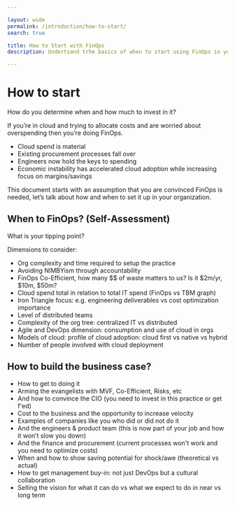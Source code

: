 ```yaml
---

layout: wide
permalink: /introduction/how-to-start/
search: true

title: How to Start with FinOps
description: Undertsand trhe basics of when to start using FinOps in your organization and how to build a business case.

---
```


# How to start 

How do you determine when and how much to invest in it?

If you’re in cloud and trying to allocate costs and are worried about overspending then you’re doing FinOps.

- Cloud spend is material
- Existing procurement processes fall over 
- Engineers now hold the keys to spending
- Economic instability has accelerated cloud adoption while increasing focus on margins/savings

This document starts with an assumption that you are convinced FinOps is needed, let’s talk about how and when to set it up in your organization. 

## When to FinOps? (Self-Assessment)

What is your tipping point? 

Dimensions to consider:
- Org complexity and time required to setup the practice
- Avoiding NIMBYism through accountability
- FinOps Co-Efficient, how many $$ of waste matters to us? Is it $2m/yr, $10m, $50m?
- Cloud spend total in relation to total IT spend (FinOps vs TBM graph)
- Iron Triangle focus: e.g. engineering deliverables vs cost optimization importance
- Level of distributed teams
- Complexity of the org tree: centralized IT vs distributed
- Agile and DevOps dimension: consumption and use of cloud in orgs
- Models of cloud: profile of cloud adoption: cloud first vs native vs hybrid
- Number of people involved with cloud deployment

## How to build the business case?
- How to get to doing it
- Arming the evangelists with MVF, Co-Efficient, Risks, etc
- And how to convince the CIO (you need to invest in this practice or get f'ed)
- Cost to the business and the opportunity to increase velocity
- Examples of companies like you who did or did not do it
- And the engineers & product team (this is now part of your job and how it won’t slow you down)
- And the finance and procurement (current processes won't work and you need to optimize costs)
- When and how to show saving potential for shock/awe (theoretical vs actual)
- How to get management buy-in: not just DevOps but a cultural collaboration
- Selling the vision for what it can do vs what we expect to do in near vs long term

